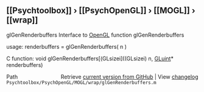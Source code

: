 ## [[Psychtoolbox]] &#8250; [[PsychOpenGL]] &#8250; [[MOGL]] &#8250; [[wrap]]

glGenRenderbuffers  Interface to [OpenGL](OpenGL) function glGenRenderbuffers  
  
usage:  renderbuffers = glGenRenderbuffers( n )  
  
C function:  void glGenRenderbuffers[(GLsizei]((GLsizei) n, [GLuint](GLuint)\* renderbuffers)  




<div class="code_header" style="text-align:right;">
  <span style="float:left;">Path&nbsp;&nbsp;</span> <span class="counter">Retrieve <a href=
  "https://raw.github.com/Psychtoolbox-3/Psychtoolbox-3/beta/Psychtoolbox/PsychOpenGL/MOGL/wrap/glGenRenderbuffers.m">current version from GitHub</a> | View <a href=
  "https://github.com/Psychtoolbox-3/Psychtoolbox-3/commits/beta/Psychtoolbox/PsychOpenGL/MOGL/wrap/glGenRenderbuffers.m">changelog</a></span>
</div>
<div class="code">
  <code>Psychtoolbox/PsychOpenGL/MOGL/wrap/glGenRenderbuffers.m</code>
</div>

